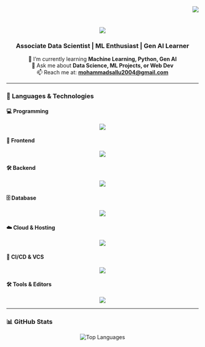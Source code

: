 <div align="right">
  <img src="https://img.shields.io/github/followers/SALAUDDIN06?style=plastic&logo=github&label=Followers&labelColor=ffffff&color=fedcba&cacheSeconds=3600" />
</div>

<h1 align="center">
  <img src="https://readme-typing-svg.herokuapp.com/?font=Righteous&size=35&center=true&vCenter=true&width=500&height=70&duration=4000&lines=Hi+There!+👋;+I'm+Salauddin!;" />
</h1>

<h3 align="center">Associate Data Scientist | ML Enthusiast | Gen AI Learner</h3>

<div align="center">

🌱 I’m currently learning **Machine Learning, Python, Gen AI**  
💬 Ask me about **Data Science, ML Projects, or Web Dev**  
📫 Reach me at: **mohammadsallu2004@gmail.com**

</div>

---

### 🧠 Languages & Technologies

#### 💻 Programming
<div align="center">
  <img src="https://skillicons.dev/icons?i=python,javascript,html,css" />
</div>

#### 🎨 Frontend
<div align="center">
  <img src="https://skillicons.dev/icons?i=bootstrap,tailwind" />
</div>

#### 🛠 Backend
<div align="center">
  <img src="https://skillicons.dev/icons?i=nodejs,express" />
</div>

#### 🗄️ Database
<div align="center">
  <img src="https://skillicons.dev/icons?i=mysql,mongodb" />
</div>

#### ☁️ Cloud & Hosting
<div align="center">
  <img src="https://skillicons.dev/icons?i=netlify,aws" />
</div>

#### 🔧 CI/CD & VCS
<div align="center">
  <img src="https://skillicons.dev/icons?i=git,github" />
</div>

#### 🛠 Tools & Editors
<div align="center">
  <img src="https://skillicons.dev/icons?i=vscode,neovim,vim,idea,docker,postman,figma,linux,bash" />
</div>

---

### 📊 GitHub Stats

<div align="center">
  <img src="https://github-readme-stats.vercel.app/api/top-langs/?username=salauddin06&layout=compact&theme=default" alt="Top Languages" />
</div>
